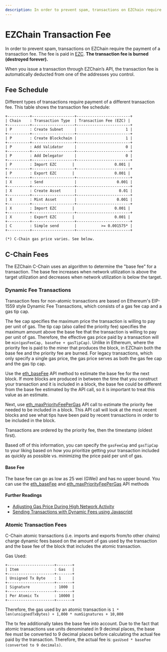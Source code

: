 ```yaml
---
description: In order to prevent spam, transactions on EZChain require the payment of a transaction fee. The fee is paid in EZC. Find out more information here. 
---
```


# EZChain Transaction Fee

In order to prevent spam, transactions on EZChain require the payment of a transaction fee. The fee is paid in [EZC](../../#ezchain-ezc-token). **The transaction fee is burned (destroyed forever).**

When you issue a transaction through EZChain’s API, the transaction fee is automatically deducted from one of the addresses you control.

## Fee Schedule

Different types of transactions require payment of a different transaction fee. This table shows the transaction fee schedule:

```
+----------+-------------------+------------------------+
| Chain    : Transaction Type  | Transaction Fee (EZC) |
+----------+-------------------+------------------------+
| P        : Create Subnet     |                      1 |
+----------+-------------------+------------------------+
| P        : Create Blockchain |                      1 |
+----------+-------------------+------------------------+
| P        : Add Validator     |                      0 |
+----------+-------------------+------------------------+
| P        : Add Delegator     |                      0 |
+----------+-------------------+------------------------+
| P        : Import EZC       |                  0.001 |
+----------+-------------------+------------------------+
| P        : Export EZC       |                  0.001 |
+----------+-------------------+------------------------+
| X        : Send              |                  0.001 |
+----------+-------------------+------------------------+
| X        : Create Asset      |                   0.01 |
+----------+-------------------+------------------------+
| X        : Mint Asset        |                  0.001 |
+----------+-------------------+------------------------+
| X        : Import EZC       |                  0.001 |
+----------+-------------------+------------------------+
| X        : Export EZC       |                  0.001 |
+----------+-------------------+------------------------+
| C        : Simple send       |           >= 0.001575* |
+----------+-------------------+------------------------+

(*) C-Chain gas price varies. See below.
```

## C-Chain Fees

The EZChain C-Chain uses an algorithm to determine the "base fee" for a transaction. The base fee increases when network utilization is above the target utilization and decreases when network utilization is below the target.

### Dynamic Fee Transactions

Transaction fees for non-atomic transactions are based on Ethereum's EIP-1559 style Dynamic Fee Transactions, which consists of a gas fee cap and a gas tip cap.

The fee cap specifies the maximum price the transaction is willing to pay per unit of gas. The tip cap (also called the priority fee) specifies the maximum amount above the base fee that the transaction is willing to pay per unit of gas. Therefore, the effective gas price paid by a transaction will be `min(gasFeeCap, baseFee + gasTipCap)`. Unlike in Ethereum, where the priority fee is paid to the miner that produces the block, in EZChain both the base fee and the priority fee are burned. For legacy transactions, which only specify a single gas price, the gas price serves as both the gas fee cap and the gas tip cap.

Use the [eth_baseFee](../../build/ezcgo-apis/c-chain.md#eth_basefee) API method to estimate the base fee for the next block. If more blocks are produced in between the time that you construct your transaction and it is included in a block, the base fee could be different from the base fee estimated by the API call, so it is important to treat this value as an estimate.

Next, use [eth_maxPriorityFeePerGas](../../build/ezcgo-apis/c-chain.md#eth_maxpriorityfeepergas) API call to estimate the priority fee needed to be included in a block. This API call will look at the most recent blocks and see what tips have been paid by recent transactions in order to be included in the block.

Transactions are ordered by the priority fee, then the timestamp (oldest first).

Based off of this information, you can specify the `gasFeeCap` and `gasTipCap` to your liking based on how you prioritize getting your transaction included as quickly as possible vs. minimizing the price paid per unit of gas.

#### Base Fee

The base fee can go as low as 25 wei (GWei) and has no upper bound. You can use the [eth_baseFee](../../build/ezcgo-apis/c-chain.md#eth_basefee) and [eth_maxPriorityFeePerGas](../../build/ezcgo-apis/c-chain.md#eth_maxpriorityfeepergas) API methods
<!-- , or [Snowtrace's C-Chain Gas Tracker](https://snowtrace.io/gastracker), to estimate the gas price to use in your transactions. -->


#### Further Readings
* [Adjusting Gas Price During High Network Activity](../../build/tutorials/platform/adjusting-gas-price-during-high-network-activity.md)
* [Sending Transactions with Dynamic Fees using Javascript](../../build/tutorials/platform/sending-transactions-with-dynamic-fees-using-javascript.md)


### Atomic Transaction Fees

C-Chain atomic transactions (i.e. imports and exports from/to other chains) charge dynamic fees based on the amount of gas used by the transaction and the base fee of the block that includes the atomic transaction.

Gas Used:

```
+---------------------+-------+
| Item                : Gas   |
+---------------------+-------+
| Unsigned Tx Byte    : 1     |
+---------------------+-------+
| Signature           : 1000  |
+---------------------+-------+
| Per Atomic Tx       : 10000 |
+---------------------+-------+
```

Therefore, the gas used by an atomic transaction is `1 * len(unsignedTxBytes) + 1,000 * numSignatures + 10,000`

The tx fee additionally takes the base fee into account. Due to the fact that atomic transactions use units denominated in 9 decimal places, the base fee must be converted to 9 decimal places before calculating the actual fee paid by the transaction. Therefore, the actual fee is: `gasUsed * baseFee (converted to 9 decimals)`.
